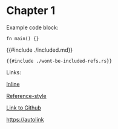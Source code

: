 # Chapter 1

Example code block:

```rust,ignore
fn main() {}
```

{{#include ./included.md}}

```rust,ignore
{{#include ./wont-be-included-refs.rs}}
```

Links:

[Inline]( https://inline )

[Reference-style][ref]

[Link to Github][github]

<https://autolink>

[ref]: https://reference-definition/

[github]: https://github.com/john-cd/mdbook-utils
